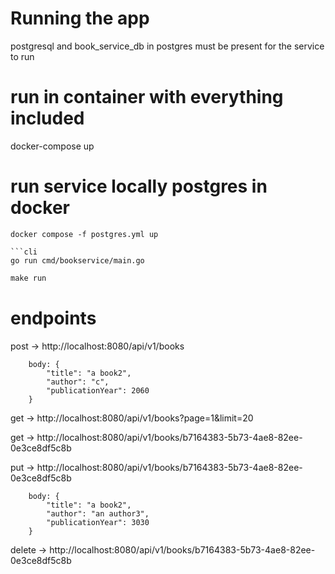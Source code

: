 # Running the app

postgresql and book_service_db in postgres must be present for the service to run

# run in container with everything included
docker-compose up

# run service locally postgres in docker
``` start postgres if not available in the system through docker
docker compose -f postgres.yml up

```cli
go run cmd/bookservice/main.go
```
```makefile
make run
```

# endpoints
post -> http://localhost:8080/api/v1/books
        
        body: {
            "title": "a book2",
            "author": "c",
            "publicationYear": 2060
        }

get -> http://localhost:8080/api/v1/books?page=1&limit=20

get -> http://localhost:8080/api/v1/books/b7164383-5b73-4ae8-82ee-0e3ce8df5c8b

put -> http://localhost:8080/api/v1/books/b7164383-5b73-4ae8-82ee-0e3ce8df5c8b

        body: {
            "title": "a book2",
            "author": "an author3",
            "publicationYear": 3030
        }

delete -> http://localhost:8080/api/v1/books/b7164383-5b73-4ae8-82ee-0e3ce8df5c8b